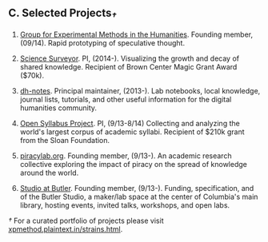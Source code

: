## C. Selected Projects<sub>*†*</sub>

1. [Group for Experimental Methods in the
   Humanities](http://xpmethod.github.io/). Founding member, (09/14). Rapid prototyping of speculative thought.

1. [Science Surveyor](https://science-surveyor.github.io/). PI, (2014-). Visualizing the growth and decay of shared knowledge. Recipient of
Brown Center Magic Grant Award ($70k).

1. [dh-notes](https://github.com/denten/dhnotes). Principal maintainer, (2013-). Lab notebooks, local knowledge, journal lists, tutorials, and other useful
information for the digital humanities community.

1. [Open Syllabus Project](http://opensyllabusproject.org/). PI, (9/13-8/14) Collecting and analyzing the world's largest corpus of academic
syllabi. Recipient of $210k grant from the Sloan Foundation.

1. [piracylab.org](http://piracylab.org/). Founding member, (9/13-). An academic research collective exploring the impact
of piracy on the spread of knowledge around the world.

1. [Studio at Butler](https://studio.cul.columbia.edu/). Founding member, (9/13-). Funding, specification, and of the Butler
Studio, a maker/lab space at the center of Columbia's main library, hosting
events, invited talks, workshops, and open labs.

*†* For a curated portfolio of projects please visit
[xpmethod.plaintext.in/strains.html](http://xpmethod.plaintext.in/strains.html).


